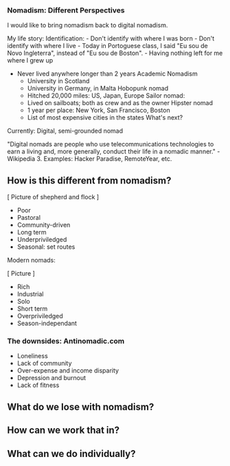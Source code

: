 ### Nomadism: Different Perspectives

I would like to bring nomadism back to digital nomadism.

My life story:
  Identification:
    - Don't identify with where I was born
    - Don't identify with where I live
      - Today in Portoguese class, I said "Eu sou de Novo Ingleterra", instead of "Eu sou de Boston".
    - Having nothing left for me where I grew up

  - Never lived anywhere longer than 2 years
  Academic Nomadism
    - University in Scotland
    - University in Germany, in Malta
  Hobopunk nomad
    - Hitched 20,000 miles: US, Japan, Europe
  Sailor nomad:
    - Lived on sailboats; both as crew and as the owner
  Hipster nomad
    - 1 year per place: New York, San Francisco, Boston
    - List of most expensive cities in the states
  What's next?

Currently: Digital, semi-grounded nomad

"Digital nomads are people who use telecommunications technologies to earn a living and, more generally, conduct their life in a nomadic manner." - Wikipedia
3. Examples: Hacker Paradise, RemoteYear, etc.

## How is this different from nomadism?

  [ Picture of shepherd and flock ]

  - Poor
  - Pastoral
  - Community-driven
  - Long term
  - Underpriviledged
  - Seasonal: set routes

Modern nomads:

  [ Picture ]

  - Rich
  - Industrial
  - Solo
  - Short term
  - Overpriviledged
  - Season-independant

### The downsides: Antinomadic.com

  - Loneliness
  - Lack of community
  - Over-expense and income disparity
  - Depression and burnout
  - Lack of fitness

## What do we lose with nomadism?
## How can we work that in?
## What can we do individually?








